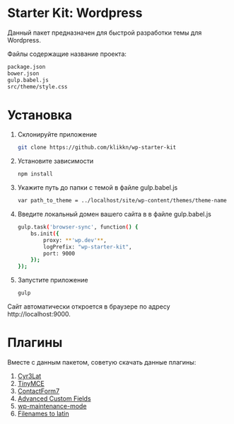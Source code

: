 # Starter Kit: Wordpress

Данный пакет предназначен для быстрой разработки темы для Wordpress.

Файлы содержащие название проекта:

```sh
package.json
bower.json
gulp.babel.js
src/theme/style.css
```

# Установка

1. Склонируйте приложение

	```sh
	git clone https://github.com/klikkn/wp-starter-kit
	```

2. Установите зависимости

	```sh
	npm install
	```

3. Укажите путь до папки с темой в файле gulp.babel.js

	```sh
	var path_to_theme = ../localhost/site/wp-content/themes/theme-name
	```

4. Введите локальный домен вашего сайта в в файле gulp.babel.js

	```sh
	gulp.task('browser-sync', function() {
	    bs.init({
	        proxy: **'wp.dev'**,
	        logPrefix: "wp-starter-kit",
	        port: 9000
	    });
	});
	```

5. Запустите приложение

	```sh
	gulp
	```

Сайт автоматически откроется в браузере по адресу http://localhost:9000.

# Плагины

Вместе с данным пакетом, советую скачать данные плагины:


 1. [Cyr3Lat](https://ru.wordpress.org/plugins/cyr3lat/)
 2. [TinyMCE](https://ru.wordpress.org/plugins/tinymce-advanced/)
 3. [ContactForm7](https://ru.wordpress.org/plugins/contact-form-7/)
 4. [Advanced Custom Fields](https://wordpress.org/plugins/advanced-custom-fields/)
 5. [wp-maintenance-mode](https://ru.wordpress.org/plugins/wp-maintenance-mode/)
 6. [Filenames to latin](https://wordpress.org/plugins/filenames-to-latin/)